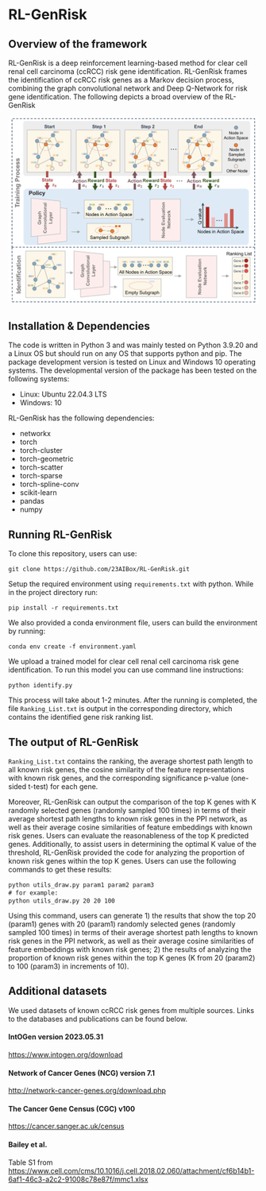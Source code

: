 # RL-GenRisk
## Overview of the framework
RL-GenRisk is a deep reinforcement learning-based method for clear cell renal cell carcinoma (ccRCC) risk gene identification. RL-GenRisk frames the identification of ccRCC risk genes as a Markov decision process, combining the graph convolutional network and Deep Q-Network for risk gene identification. The following depicts a broad overview of the RL-GenRisk

<div align="center">
<img src="Model_RL-GenRisk.png" width="700" center/>
</div>


## Installation & Dependencies
The code is written in Python 3 and was mainly tested on Python 3.9.20 and a Linux OS but should run on any OS that supports python and pip. The package development version is tested on Linux and Windows 10 operating systems. The developmental version of the package has been tested on the following systems:

* Linux: Ubuntu 22.04.3 LTS
* Windows: 10


RL-GenRisk has the following dependencies:

* networkx
* torch
* torch-cluster
* torch-geometric
* torch-scatter
* torch-sparse
* torch-spline-conv
* scikit-learn
* pandas
* numpy


## Running RL-GenRisk
To clone this repository, users can use:
```
git clone https://github.com/23AIBox/RL-GenRisk.git
```

Setup the required environment using `requirements.txt` with python. While in the project directory run:
```
pip install -r requirements.txt
```
We also provided a conda environment file, users can build the environment by running:
```
conda env create -f environment.yaml
```

We upload a trained model for clear cell renal cell carcinoma risk gene identification. To run this model you can use command line instructions:
```
python identify.py
```
This process will take about 1-2 minutes. After the running is completed, the file `Ranking_List.txt` is output in the corresponding directory, which contains the identified gene risk ranking list.

## The output of RL-GenRisk
`Ranking_List.txt` contains the ranking, the average shortest path length to all known risk genes, the cosine similarity of the feature representations with known risk genes, and the corresponding significance p-value (one-sided t-test) for each gene. 

Moreover, RL-GenRisk can output the comparison of the top K genes with K randomly selected genes (randomly sampled 100 times) in terms of their average shortest path lengths to known risk genes in the PPI network, as well as their average cosine similarities of feature embeddings with known risk genes. Users can evaluate the reasonableness of the top K predicted genes. Additionally, to assist users in determining the optimal K value of the threshold, RL-GenRisk provided the code for analyzing the proportion of known risk genes within the top K genes. Users can use the following commands to get these results:
```
python utils_draw.py param1 param2 param3
# for example:
python utils_draw.py 20 20 100
```
Using this command, users can generate 1) the results that show the top 20 (param1) genes with 20 (param1) randomly selected genes (randomly sampled 100 times) in terms of their average shortest path lengths to known risk genes in the PPI network, as well as their average cosine similarities of feature embeddings with known risk genes; 2) the results of analyzing the proportion of known risk genes within the top K genes (K from 20 (param2) to 100 (param3) in increments of 10).




## Additional datasets

We used datasets of known ccRCC risk genes from multiple sources. Links to the databases and publications can be found below. 


#### IntOGen version 2023.05.31
https://www.intogen.org/download

#### Network of Cancer Genes (NCG) version 7.1
http://network-cancer-genes.org/download.php

#### The Cancer Gene Census (CGC) v100
https://cancer.sanger.ac.uk/census

#### Bailey et al.
Table S1 from https://www.cell.com/cms/10.1016/j.cell.2018.02.060/attachment/cf6b14b1-6af1-46c3-a2c2-91008c78e87f/mmc1.xlsx
